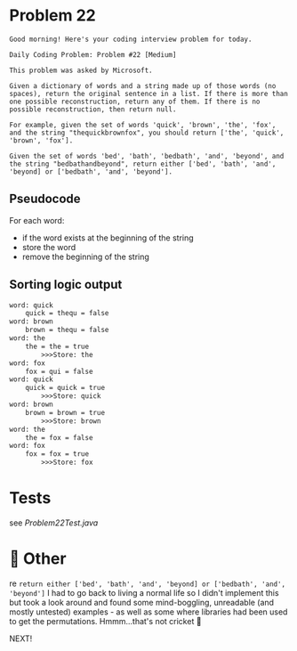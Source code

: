 # Problem 22

````
Good morning! Here's your coding interview problem for today.

Daily Coding Problem: Problem #22 [Medium]

This problem was asked by Microsoft.

Given a dictionary of words and a string made up of those words (no spaces), return the original sentence in a list. If there is more than one possible reconstruction, return any of them. If there is no possible reconstruction, then return null.

For example, given the set of words 'quick', 'brown', 'the', 'fox', and the string "thequickbrownfox", you should return ['the', 'quick', 'brown', 'fox'].

Given the set of words 'bed', 'bath', 'bedbath', 'and', 'beyond', and the string "bedbathandbeyond", return either ['bed', 'bath', 'and', 'beyond] or ['bedbath', 'and', 'beyond'].

````

## Pseudocode

For each word:
- if the word exists at the beginning of the string
- store the word 
- remove the beginning of the string

## Sorting logic output

````dtd
word: quick
	quick = thequ = false
word: brown
	brown = thequ = false
word: the
	the = the = true
		>>>Store: the
word: fox
	fox = qui = false
word: quick
	quick = quick = true
		>>>Store: quick
word: brown
	brown = brown = true
		>>>Store: brown
word: the
	the = fox = false
word: fox
	fox = fox = true
		>>>Store: fox
````

# Tests

see *Problem22Test.java*

# 🏏 Other

re `return either ['bed', 'bath', 'and', 'beyond] or ['bedbath', 'and', 'beyond']` I had to go back to living a normal life so I didn't implement this but took a look around and found some mind-boggling, unreadable (and mostly untested) examples - as well as some where libraries had been used to get the permutations. Hmmm...that's not cricket 🏏

NEXT!